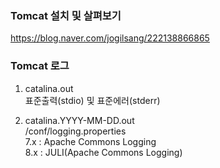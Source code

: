 
### Tomcat 설치 및 살펴보기
https://blog.naver.com/jogilsang/222138866865

### Tomcat 로그
1. catalina.out   
표준출력(stdio) 및 표준에러(stderr)   

2. catalina.YYYY-MM-DD.out   
/conf/logging.properties   
7.x : Apache Commons Logging   
8.x : JULI(Apache Commons Logging)   
